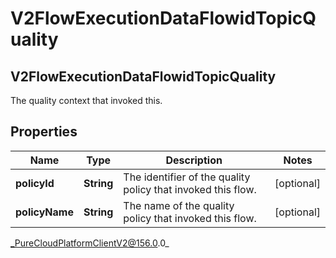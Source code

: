 # V2FlowExecutionDataFlowidTopicQuality

## V2FlowExecutionDataFlowidTopicQuality
The quality context that invoked this.

## Properties

|Name | Type | Description | Notes|
|------------ | ------------- | ------------- | -------------|
| **policyId** | **String** | The identifier of the quality policy that invoked this flow. | [optional] |
| **policyName** | **String** | The name of the quality policy that invoked this flow. | [optional] |



_PureCloudPlatformClientV2@156.0.0_
